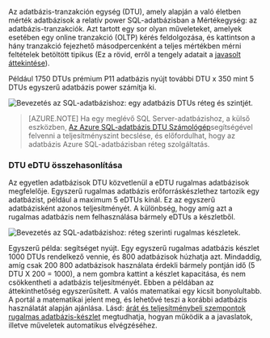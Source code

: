 Az adatbázis-tranzakción egység (DTU), amely alapján a való életben mérték adatbázisok a relatív power SQL-adatbázisban a Mértékegység: az adatbázis-tranzakciók. Azt tartott egy sor olyan műveleteket, amelyek esetében egy online tranzakció (OLTP) kérés feldolgozása, és kattintson a hány tranzakció fejezhető másodpercenként a teljes mértékben mérni feltételek betöltött tipikus (Ez a rövid, erről a tengely adatait a [javasolt áttekintése](../articles/sql-database/sql-database-benchmark-overview.md)). 

Például 1750 DTUs prémium P11 adatbázis nyújt további DTU x 350 mint 5 DTUs egyszerű adatbázis power számítja ki. 

![Bevezetés az SQL-adatbázishoz: egy adatbázis DTUs réteg és szintjét.](./media/sql-database-understanding-dtus/single_db_dtus.png)

>[AZURE.NOTE] Ha egy meglévő SQL Server-adatbázishoz, a külső eszközben, [Az Azure SQL-adatbázis DTU Számológép](http://dtucalculator.azurewebsites.net/)segítségével felvenni a teljesítményszint becslése, és előfordulhat, hogy az adatbázis Azure SQL-adatbázisban réteg szolgáltatás.

### <a name="dtu-vs-edtu"></a>DTU eDTU összehasonlítása

Az egyetlen adatbázisok DTU közvetlenül a eDTU rugalmas adatbázisok megfelelője. Egyszerű rugalmas adatbázis erőforráskészlethez tartozik egy adatbázist, például a maximum 5 eDTUs kínál. Ez az egyszerű adatbázisként azonos teljesítményét. A különbség, hogy amíg azt a rugalmas adatbázis nem felhasználása bármely eDTUs a készletből. 

![Bevezetés az SQL-adatbázishoz: réteg szerinti rugalmas készletek.](./media/sql-database-understanding-dtus/sqldb_elastic_pools.png)

Egyszerű példa: segítséget nyújt. Egy egyszerű rugalmas adatbázis készlet 1000 DTUs rendelkező vennie, és 800 adatbázisok húzhatja azt. Mindaddig, amíg csak 200 800 adatbázisok használata érdekli bármely pontján idő (5 DTU X 200 = 1000), a nem gombra kattint a készlet kapacitása, és nem csökkentheti a adatbázis teljesítményét. Ebben a példában az áttekinthetőség egyszerűsített. A valós matematikai egy kicsit bonyolultabb. A portál a matematikai jelent meg, és lehetővé teszi a korábbi adatbázis használatát alapján ajánlása. Lásd: [árát és teljesítménybeli szempontok rugalmas adatbázis-készlet](../articles/sql-database/sql-database-elastic-pool-guidance.md) megtudhatja, hogyan működik a a javaslatok, illetve műveletek automatikus elvégzéséhez. 
